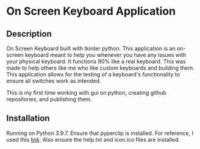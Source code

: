 # On Screen Keyboard Application

## Description
On Screen Keyboard built with tkinter python. This application is an on-screen keyboard meant to help you whenever you have any issues with your physical keyboard. It functions 90% like a real keyboard. This was made to help others like me who like custom keyboards and building them. This application allows for the testing of a keyboard's functionality to ensure all switches work as intended.

This is my first time working with gui on python, creating github repositories, and publishing them. 

## Installation
Running on Python 3.9.7. Ensure that pyperclip is installed. For reference, I used this [link](https://www.delftstack.com/howto/python/python-copy-to-clipboard/). Also ensure the help.txt and icon.ico files are installed. 


